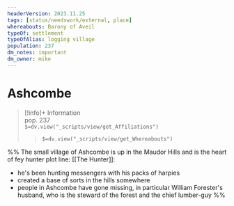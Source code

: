```yaml
---
headerVersion: 2023.11.25
tags: [status/needswork/external, place]
whereabouts: Barony of Aveil
typeOf: settlement
typeOfAlias: logging village
population: 237
dm_notes: important
dm_owner: mike
---
```

# Ashcombe
>[!info]+ Information  
> pop. 237  
> `$=dv.view("_scripts/view/get_Affiliations")`  
>> `$=dv.view("_scripts/view/get_Whereabouts")`

%% 
The small village of Ashcombe is up in the Maudor Hills and is the heart of fey hunter plot line:
[[The Hunter]]:
* he's been hunting messengers with his packs of harpies
* created a base of sorts in the hills somewhere
* people in Ashcombe have gone missing, in particular William Forester's husband, who is the steward of the forest and the chief lumber-guy
%%